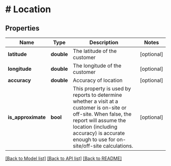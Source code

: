 # # Location

## Properties

Name | Type | Description | Notes
------------ | ------------- | ------------- | -------------
**latitude** | **double** | The latitude of the customer | [optional]
**longitude** | **double** | The longitude of the customer | [optional]
**accuracy** | **double** | Accuracy of location | [optional]
**is_approximate** | **bool** | This property is used by reports to determine whether a visit at a customer is on-site or off-site. When false, the report will assume the location (including accuracy) is accurate enough to use for on-site/off-site calculations. | [optional]

[[Back to Model list]](../../README.md#models) [[Back to API list]](../../README.md#endpoints) [[Back to README]](../../README.md)
